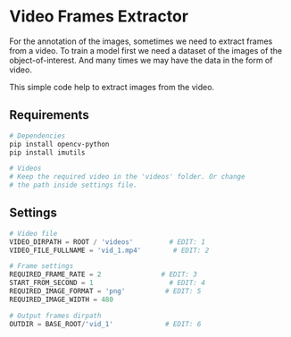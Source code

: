 # Video Frames Extractor

For the annotation of the images, sometimes we need to extract frames from a video. To train a model first we need a dataset of the images of the object-of-interest. And many times we may have the data in the form of video.

This simple code help to extract images from the video.

## Requirements

```bash
# Dependencies
pip install opencv-python
pip install imutils

# Videos
# Keep the required video in the 'videos' folder. Or change
# the path inside settings file.
```

## Settings

```python
# Video file
VIDEO_DIRPATH = ROOT / 'videos'         # EDIT: 1
VIDEO_FILE_FULLNAME = 'vid_1.mp4'        # EDIT: 2

# Frame settings
REQUIRED_FRAME_RATE = 2               # EDIT: 3
START_FROM_SECOND = 1                   # EDIT: 4
REQUIRED_IMAGE_FORMAT = 'png'          # EDIT: 5
REQUIRED_IMAGE_WIDTH = 480

# Output frames dirpath
OUTDIR = BASE_ROOT/'vid_1'             # EDIT: 6
```
